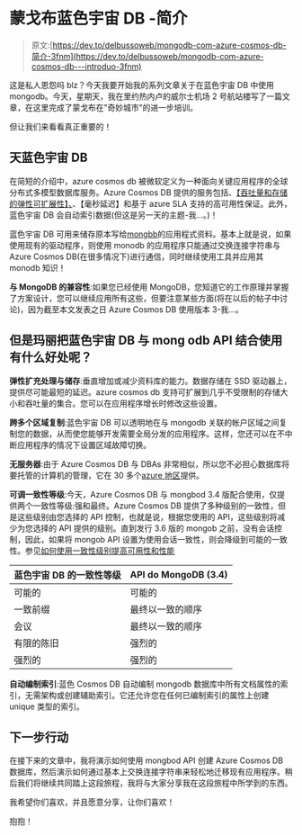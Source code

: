 # 蒙戈布蓝色宇宙 DB -简介

> 原文:[https://dev.to/delbussoweb/mongodb-com-azure-cosmos-db-简介-3fnm](https://dev.to/delbussoweb/mongodb-com-azure-cosmos-db---introduo-3fnm)

这是私人恩怨吗 blz？今天我要开始我的系列文章关于在蓝色宇宙 DB 中使用 mongodb。今天，星期天，我在里约热内卢的威尔士机场 2 号航站楼写了一篇文章，在这里完成了蒙戈布在"奇妙城市"的进一步培训。

但让我们来看看真正重要的！

## 天蓝色宇宙 DB

在简短的介绍中，azure cosmos db 被微软定义为一种面向关键应用程序的全球分布式多模型数据库服务。Azure Cosmos DB 提供的服务包括、[【吞吐量和存储的弹性可扩展性】、](https://docs.microsoft.com/pt-br/azure/cosmos-db/partition-data)、【毫秒延迟】和基于 azure SLA 支持的高可用性保证。此外，蓝色宇宙 DB 会自动索引数据(但这是另一天的主题-我...。)！

蓝色宇宙 DB 可用来储存原本写给[mongbb](https://docs.mongodb.com/manual/introduction/)的应用程式资料。基本上就是说，如果使用现有的驱动程序，则使用 monodb 的应用程序只能通过交换连接字符串与 Azure Cosmos DB(在很多情况下)进行通信，同时继续使用工具并应用其 monodb 知识！

**与 MongoDB 的兼容性**:如果您已经使用 MongoDB，您知道它的工作原理并掌握了方案设计，您可以继续应用所有这些，但要注意某些方面(将在以后的帖子中讨论)，因为截至本文发表之日 Azure Cosmos DB 使用版本 3-我...。

## 但是玛丽把蓝色宇宙 DB 与 mong odb API 结合使用有什么好处呢？

**弹性扩充处理与储存**:垂直增加或减少资料库的能力。数据存储在 SSD 驱动器上，提供尽可能最短的延迟。azure cosmos db 支持可扩展到几乎不受限制的存储大小和吞吐量的集合。您可以在应用程序增长时修改这些设置。

**跨多个区域复制**:蓝色宇宙 DB 可以透明地在与 mongodb 关联的帐户区域之间复制您的数据，从而使您能够开发需要全局分发的应用程序。这样，您还可以在不中断应用程序的情况下设置区域故障切换。

**无服务器**:由于 Azure Cosmos DB 与 DBAs 非常相似，所以您不必担心数据库将要托管的计算机的管理，它在 30 多个[azure 地区](https://azure.microsoft.com/regions/services/)提供。

**可调一致性等级**:今天，Azure Cosmos DB 与 mongbod 3.4 版配合使用，仅提供两个一致性等级:强和最终。Azure Cosmos DB 提供了多种级别的一致性，但是这些级别由您选择的 API 控制，也就是说，根据您使用的 API，这些级别将减少为您选择的 API 提供的级别。直到发行 3.6 版的 mongob 之前，没有会话控制，因此，如果将 mongob API 设置为使用会话一致性，则会降级到可能的一致性。参见[如何使用一致性级别提高可用性和性能](https://docs.microsoft.com/pt-br/azure/cosmos-db/consistency-levels)

| 蓝色宇宙 DB 的一致性等级 | API do MongoDB (3.4) |
| --- | --- |
| 可能的 | 可能的 |
| 一致前缀 | 最终以一致的顺序 |
| 会议 | 最终以一致的顺序 |
| 有限的陈旧 | 强烈的 |
| 强烈的 | 强烈的 |

**自动编制索引**:蓝色 Cosmos DB 自动编制 mongodb 数据库中所有文档属性的索引，无需架构或创建辅助索引。它还允许您在任何已编制索引的属性上创建 unique 类型的索引。

## 下一步行动

在接下来的文章中，我将演示如何使用 mongbod API 创建 Azure Cosmos DB 数据库，然后演示如何通过基本上交换连接字符串来轻松地迁移现有应用程序。稍后我们将继续共同踏上这段旅程，我将与大家分享我在这段旅程中所学到的东西。

我希望你们喜欢，并且愿意分享，让你们喜欢！

抱抱！